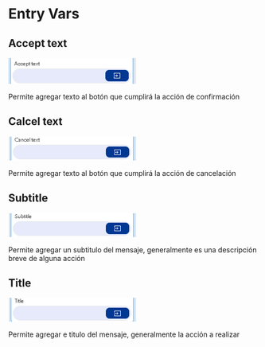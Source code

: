 # Entry Vars

## Accept text

![](../../../../.gitbook/assets/image%20%28477%29.png)

Permite agregar texto al botón que cumplirá la acción de confirmación

## Calcel text

![](../../../../.gitbook/assets/image%20%28480%29.png)

Permite agregar texto al botón que cumplirá la acción de cancelación

## Subtitle

![](../../../../.gitbook/assets/image%20%28487%29.png)

Permite agregar un subtitulo del mensaje, generalmente es una descripción breve de alguna acción

## Title

![](../../../../.gitbook/assets/image%20%28474%29.png)

Permite agregar e titulo del mensaje, generalmente la acción a realizar

